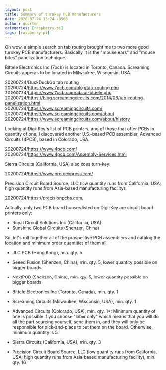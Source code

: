 ```yaml
---
layout: post
title: Summary of turnkey PCB manufacturers
date: 2020-07-24 13:24 -0500
author: quorten
categories: [raspberry-pi]
tags: [raspberry-pi]
---
```


Oh wow, a simple search on tab routing brought me to two more good
turnkey PCB manufacturers.  Basically, it is the "mouse ears" and
"mouse bites" panelization technique.

Bittele Electronics Inc (7pcb) is located in Toronto, Canada.
Screaming Circuits apperas to be located in Milwaukee, Wisconsin, USA.

20200724/DuckDuckGo tab routing  
20200724/https://www.7pcb.com/blog/tab-routing.php  
20200724/https://www.7pcb.com/about-bittele.php
20200724/https://blog.screamingcircuits.com/2014/06/tab-routing-panelization.html  
20200724/https://www.screamingcircuits.com/  
20200724/https://www.screamingcircuits.com/about  
20200724/https://www.screamingcircuits.com/about/history

Looking at Digi-Key's list of PCB printers, and of those that offer
PCBs in quantity of one, I discovered another U.S.-based PCB
assembler, Advanced Circuits (4PCB), based in Colorado, USA.

20200724/https://www.4pcb.com/  
20200724/https://www.4pcb.com/Assembly-Services.html

Sierra Circuits (California, USA) also does turn-key:

20200724/https://www.protoexpress.com/

<!-- more -->

Precision Circuit Board Source, LLC (low quantity runs from
California, USA; high quantity runs from Asia-based manufacturing
facility):

20200724/https://precisionpcbs.com/

Actually, only two PCB board houses listed on Digi-Key are circuit
board printers only:

* Royal Circuit Solutions Inc (California, USA)
* Sunshine Global Circuits (Shenzen, China)

So, let's roll together all of the prospective PCB assemblers and
catalog the location and minimum order quantities of them all.

* JLC PCB (Hong Kong), min. qty. 5

* Seeed Fusion (Shenzen, China), min. qty. 5, lower quantity possible
  on bigger boards

* NextPCB (Shenzen, China), min. qty. 5, lower quantity possible on
  bigger boards

* Bittele Electronics Inc (Toronto, Canada), min. qty. 1

* Screaming Circuits (Milwaukee, Wisconsin, USA), min. qty. 1

* Advanced Circuits (Colorado, USA), min. qty. 1*: Minimum quantity of
  one is possible if you choose "labor only" which means that you will
  do all the part sourcing yourself, send them in, and they will only
  be responsible for pick-and-place to put them on the board.
  Otherwise, minimum quantity is 5.

* Sierra Circuits (California, USA), min. qty. 3

* Precision Circuit Board Source, LLC (low quantity runs from
  California, USA; high quantity runs from Asia-based manufacturing
  facility), min. qty. 16
